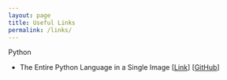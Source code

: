 ```yaml
---
layout: page
title: Useful Links
permalink: /links/
---
```


Python

- The Entire Python Language in a Single Image 
[<a href="https://fossbytes.com/learn-it-faster-the-entire-python-language-in-a-single-image/amp/?__twitter_impression=true" target="_blank">Link</a>]
[<a href="https://github.com/coodict/python3-in-one-pic" target="_blank">GitHub</a>]
